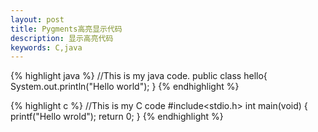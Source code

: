 ```yaml
---
layout: post
title: Pygments高亮显示代码
description: 显示高亮代码
keywords: C,java
---
```


{% highlight java %}
//This is my java code.
public class hello{
System.out.println("Hello world");
}
{% endhighlight %}

{% highlight c %}
//This is my C code
#include<stdio.h>
int main(void)
{
printf("Hello wrold");
return 0;
}
{% endhighlight %}

